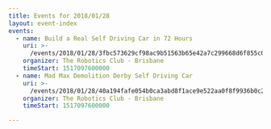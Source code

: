 ```yaml
---
title: Events for 2018/01/28
layout: event-index
events:
  - name: Build a Real Self Driving Car in 72 Hours
    uri: >-
      /events/2018/01/28/3fbc573629cf98ac9b51563b65e42a7c299668d6f855c014496ed78cb5d21d16
    organizer: The Robotics Club - Brisbane
    timeStart: 1517097600000
  - name: Mad Max Demolition Derby Self Driving Car
    uri: >-
      /events/2018/01/28/40a194fafe054b0ca3abd8f1ace9e522aa0f8f9936b0c2517b1695a49d36e66c
    organizer: The Robotics Club - Brisbane
    timeStart: 1517097600000

---
```

